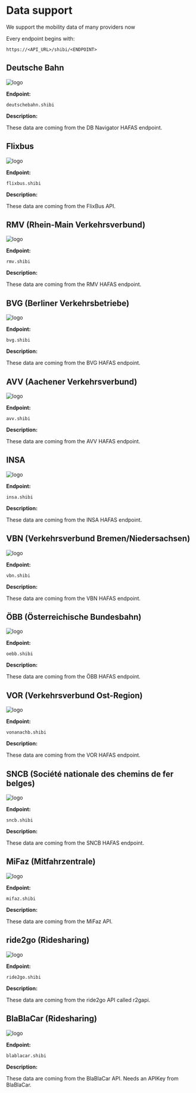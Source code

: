 # Data support

We support the mobility data of many providers now

Every endpoint begins with:

``https://<API_URL>/shibi/<ENDPOINT>``

## Deutsche Bahn

![logo](https://upload.wikimedia.org/wikipedia/commons/thumb/d/d5/Deutsche_Bahn_AG-Logo.svg/357px-Deutsche_Bahn_AG-Logo.svg.png)

**Endpoint:**

``deutschebahn.shibi``

**Description:**

These data are coming from the DB Navigator HAFAS endpoint.


## Flixbus

![logo](https://upload.wikimedia.org/wikipedia/commons/thumb/9/9e/Flixbus_201x_logo.svg/500px-Flixbus_201x_logo.svg.png)

**Endpoint:**

``flixbus.shibi``

**Description:**

These data are coming from the FlixBus API.

## RMV (Rhein-Main Verkehrsverbund)

![logo](https://upload.wikimedia.org/wikipedia/commons/thumb/0/0d/Rhein-Main-Verkehrsverbund_logo.svg/400px-Rhein-Main-Verkehrsverbund_logo.svg.png)

**Endpoint:**

``rmv.shibi``

**Description:**

These data are coming from the RMV HAFAS endpoint.

## BVG (Berliner Verkehrsbetriebe)

![logo](https://upload.wikimedia.org/wikipedia/commons/thumb/d/d4/Bvg-logo.svg/200px-Bvg-logo.svg.png)

**Endpoint:**

``bvg.shibi``

**Description:**

These data are coming from the BVG HAFAS endpoint.

## AVV (Aachener Verkehrsverbund)

![logo](https://upload.wikimedia.org/wikipedia/commons/thumb/c/cf/AVV_Logo_neu.svg/500px-AVV_Logo_neu.svg.png)

**Endpoint:**

``avv.shibi``

**Description:**

These data are coming from the AVV HAFAS endpoint.

## INSA

![logo](https://www.insa.de/typo3conf/ext/zs_frontend/Resources/Public/frontend-ui/dist/images/logo-insa.svg)

**Endpoint:**

``insa.shibi``

**Description:**

These data are coming from the INSA HAFAS endpoint.

## VBN (Verkehrsverbund Bremen/Niedersachsen)

![logo](https://upload.wikimedia.org/wikipedia/commons/thumb/b/b9/Logo_Verkehrsverbund_Bremen_Niedersachsen.svg/340px-Logo_Verkehrsverbund_Bremen_Niedersachsen.svg.png)

**Endpoint:**

``vbn.shibi``

**Description:**

These data are coming from the VBN HAFAS endpoint.

## ÖBB (Österreichische Bundesbahn)

![logo](https://upload.wikimedia.org/wikipedia/commons/thumb/5/5e/Logo_ÖBB.svg/500px-Logo_ÖBB.svg.png)

**Endpoint:**

``oebb.shibi``

**Description:**

These data are coming from the ÖBB HAFAS endpoint.

## VOR (Verkehrsverbund Ost-Region) 

![logo](https://anachb.vor.at/webapp/customer/vs_anachb/img/build/customer/VOR-logo.svg)

**Endpoint:**

``vonanachb.shibi``

**Description:**

These data are coming from the VOR HAFAS endpoint.

## SNCB (Société nationale des chemins de fer belges)

![logo](https://upload.wikimedia.org/wikipedia/commons/thumb/9/9d/LogoBR.svg/390px-LogoBR.svg.png)

**Endpoint:**

``sncb.shibi``

**Description:**

These data are coming from the SNCB HAFAS endpoint.

## MiFaz (Mitfahrzentrale)

![logo](https://www.mifaz.de/static/icons/logo.svg)

**Endpoint:**

``mifaz.shibi``

**Description:**

These data are coming from the MiFaz API.

## ride2go (Ridesharing)

![logo](https://avatars1.githubusercontent.com/u/63668570?s=200&v=4)

**Endpoint:**

``ride2go.shibi``

**Description:**

These data are coming from the ride2go API called r2gapi.

## BlaBlaCar (Ridesharing)

![logo](https://upload.wikimedia.org/wikipedia/commons/thumb/c/cc/BlaBlaCar_logo.svg/500px-BlaBlaCar_logo.svg.png)

**Endpoint:**

``blablacar.shibi``

**Description:**

These data are coming from the BlaBlaCar API. Needs an APIKey from BlaBlaCar.

